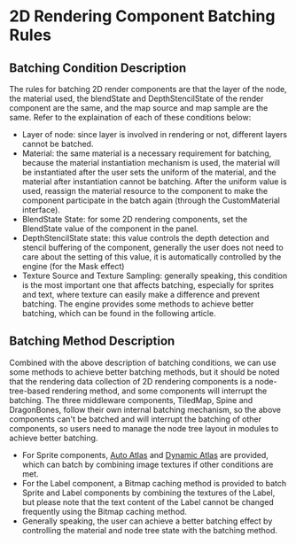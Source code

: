 # 2D Rendering Component Batching Rules

## Batching Condition Description

The rules for batching 2D render components are that the layer of the node, the material used, the blendState and DepthStencilState of the render component are the same, and the map source and map sample are the same.
Refer to the explaination of each of these conditions below:
- Layer of node: since layer is involved in rendering or not, different layers cannot be batched.
- Material: the same material is a necessary requirement for batching, because the material instantiation mechanism is used, the material will be instantiated after the user sets the uniform of the material, and the material after instantiation cannot be batching. After the uniform value is used, reassign the material resource to the component to make the component participate in the batch again (through the CustomMaterial interface).
- BlendState State: for some 2D rendering components, set the BlendState value of the component in the panel.
- DepthStencilState state: this value controls the depth detection and stencil buffering of the component, generally the user does not need to care about the setting of this value, it is automatically controlled by the engine (for the Mask effect)
- Texture Source and Texture Sampling: generally speaking, this condition is the most important one that affects batching, especially for sprites and text, where texture can easily make a difference and prevent batching. The engine provides some methods to achieve better batching, which can be found in the following article.

## Batching Method Description

Combined with the above description of batching conditions, we can use some methods to achieve better batching methods, but it should be noted that the rendering data collection of 2D rendering components is a node-tree-based rendering method, and some components will interrupt the batching. The three middleware components, TiledMap, Spine and DragonBones, follow their own internal batching mechanism, so the above components can't be batched and will interrupt the batching of other components, so users need to manage the node tree layout in modules to achieve better batching.

- For Sprite components, [Auto Atlas](../../../asset/auto-atlas.md) and [Dynamic Atlas](../../../advanced-topics/dynamic-atlas.md) are provided, which can batch by combining image textures if other conditions are met.
- For the Label component, a Bitmap caching method is provided to batch Sprite and Label components by combining the textures of the Label, but please note that the text content of the Label cannot be changed frequently using the Bitmap caching method.
- Generally speaking, the user can achieve a better batching effect by controlling the material and node tree state with the batching method.
